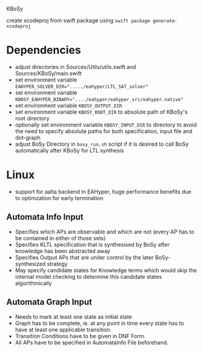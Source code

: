  KBoSy

create xcodeproj from swift package using `swift package generate-xcodeproj`


# Dependencies
- adjust directories in Sources/Utils/utils.swift and Sources/KBoSy/main.swift
- set environment variable `EAHYPER_SOLVER_DIR="...../eahyper/LTL_SAT_solver"`
- set environment variable `KBOSY_EAHYPER_BINARY="..../eahyper/eahyper_src/eahyper.native"`
- set environment variable `KBOSY_OUTPUT_DIR`
- set environment variable `KBOSY_ROOT_DIR` to absolute path of KBoSy's root directory
- optionally set environment variable `KBOSY_INPUT_DIR` to directory to avoid the need to specify absolute paths for both specification, input file and dot-graph
- adjust BoSy Directory in `bosy_run.sh` script if it is desired to call BoSy automatically after KBoSy for LTL synthesis

# Linux
- support for aalta backend in EAHyper, huge performance benefits due to optimzation for early termination


## Automata Info Input
- Specifies which APs are observable and which are not (every AP has to be contained in either of those sets)
- Specifies KLTL specification that is synthesised by BoSy after knowledge has been abstracted away
- Specifies Output APs that are under control by the later BoSy-synthesized strategy
- May specify candidate states for Knowledge terms which would skip the internal model checking to determine this candidate states algorithmically

## Automata Graph Input
- Needs to mark at least one state as initial state
- Graph has to be complete, ie. at any point in time every state has to have at least one applicable transition.
- Transition Conditions have to be given in DNF Form.
- All APs have to be specified in AutomataInfo File beforehand.
